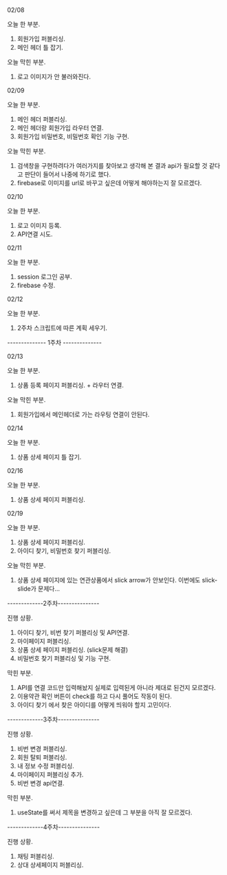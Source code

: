 02/08

오늘 한 부분.
1. 회원가입 퍼블리싱.
2. 메인 헤더 틀 잡기.

오늘 막힌 부분.
1. 로고 이미지가 안 불러와진다.


02/09

오늘 한 부분.
1. 메인 헤더 퍼블리싱.
2. 메인 헤더랑 회원가입 라우터 연결.
3. 회원가입 비밀번호, 비밀번호 확인 기능 구현.

오늘 막힌 부분.
1. 검색창을 구현하려다가 여러가지를 찾아보고 생각해 본 결과 api가 필요할 것 같다고 판단이 들어서 나중에 하기로 했다.
2. firebase로 이미지를 url로 바꾸고 싶은데 어떻게 해야하는지 잘 모르겠다.


02/10

오늘 한 부분.
1. 로고 이미지 등록.
2. API연결 시도.


02/11

오늘 한 부분.
1. session 로그인 공부.
2. firebase 수정.


02/12

오늘 한 부분.
1. 2주차 스크립트에 따른 계획 세우기.

-------------- 1주차 --------------

02/13

오늘 한 부분.
1. 상품 등록 페이지 퍼블리싱. + 라우터 연결.

오늘 막힌 부분.
1. 회원가입에서 메인헤더로 가는 라우팅 연결이 안된다.


02/14

오늘 한 부분.
1. 상품 상세 페이지 틀 잡기.


02/16

오늘 한 부분.
1. 상품 상세 페이지 퍼블리싱.


02/19

오늘 한 부분.
1. 상품 상세 페이지 퍼블리싱.
2. 아이디 찾기, 비밀번호 찾기 퍼블리싱.

오늘 막힌 부분.
1. 상품 상세 페이지에 있는 연관상품에서 slick arrow가 안보인다.
이번에도 slick-slide가 문제다...

-------------2주차---------------

진행 상황.
1. 아이디 찾기, 비번 찾기 퍼블리싱 및 API연결.
2. 마이페이지 퍼블리싱.
3. 상품 상세 페이지 퍼블리싱. (slick문제 해결)
4. 비밀번호 찾기 퍼블리싱 및 기능 구현.

막힌 부분.
1. API를 연결 코드만 입력해놨지 실제로 입력된게 아니라 제대로 된건지 모르겠다.
2. 이용약관 확인 버튼이 check를 하고 다시 풀어도 작동이 된다.
3. 아이디 찾기 에서 찾은 아이디를 어떻게 띄워야 할지 고민이다.

-------------3주차---------------

진행 상황.
1. 비번 변경 퍼블리싱.
2. 회원 탈퇴 퍼블리싱.
3. 내 정보 수정 퍼블리싱.
4. 마이페이지 퍼블리싱 추가.
5. 비번 변경 api연결.

막힌 부분.
1. useState를 써서 제목을 변경하고 싶은데 그 부분을 아직 잘 모르겠다.

-------------4주차---------------

진행 상황.
1. 채팅 퍼블리싱.
2. 상대 상세페이지 퍼블리싱.
